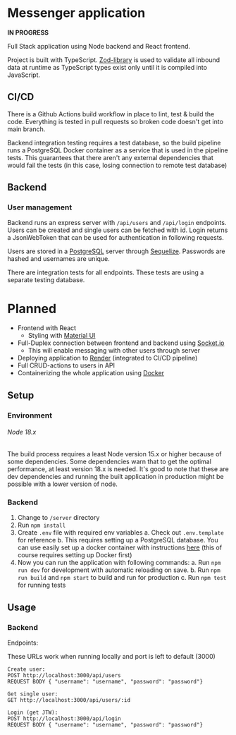 # Messenger application

<b>IN PROGRESS</b>

Full Stack application using Node backend and React frontend.

Project is built with TypeScript.
[Zod-library](https://zod.dev/) is used to validate all inbound data at runtime as TypeScript types exist only until it is compiled into JavaScript.

## CI/CD

There is a Github Actions build workflow in place to lint, test & build the code. Everything is tested in pull requests so broken code doesn't get into main branch.

Backend integration testing requires a test database, so the build pipeline runs a PostgreSQL Docker container as a service that is used in the pipeline tests. This guarantees that there aren't any external dependencies that would fail the tests (in this case, losing connection to remote test database)

## Backend

### User management

Backend runs an express server with `/api/users` and `/api/login` endpoints. Users can be created and single users can be fetched with id. Login returns a JsonWebToken that can be used for authentication in following requests.

Users are stored in a [PostgreSQL](https://www.postgresql.org/) server through [Sequelize](https://sequelize.org/). Passwords are hashed and usernames are unique.

There are integration tests for all endpoints. These tests are using a separate testing database.

# Planned

- Frontend with React
  - Styling with [Material UI](https://mui.com/material-ui/)
- Full-Duplex connection between frontend and backend using [Socket.io](https://socket.io/)
  - This will enable messaging with other users through server
- Deploying application to [Render](https://render.com/) (integrated to CI/CD pipeline)
- Full CRUD-actions to users in API
- Containerizing the whole application using [Docker](https://www.docker.com/)

## Setup

### Environment

###### Node 18.x

The build process requires a least Node version 15.x or higher because of some dependencies. Some dependencies warn that to get the optimal performance, at least version 18.x is needed.
It's good to note that these are dev dependencies and running the built application in production might be possible with a lower version of node.

### Backend

1. Change to `/server` directory
2. Run `npm install`
3. Create `.env` file with required env variables
  a. Check out `.env.template` for reference
  b. This requires setting up a PostgreSQL database. You can use easily set up a docker container with instructions [here](https://stackoverflow.com/questions/37694987/connecting-to-postgresql-in-a-docker-container-from-outside) (this of course requires setting up Docker first)
4. Now you can run the application with following commands:
  a. Run `npm run dev` for development with automatic reloading on save.
  b. Run `npm run build` and `npm start` to build and run for production
  c. Run `npm test` for running tests

## Usage

### Backend

Endpoints:

These URLs work when running locally and port is left to default (3000)
```
Create user:
POST http://localhost:3000/api/users
REQUEST BODY { "username": "username", "password": "password"}

Get single user:
GET http://localhost:3000/api/users/:id

Login (get JTW):
POST http://localhost:3000/api/login
REQUEST BODY { "username": "username", "password": "password"}

```


